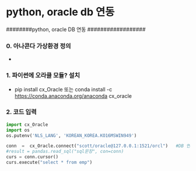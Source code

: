 # python, oracle db 연동

########python, oracle DB 연동 ##################

### 0. 아나콘다 가상환경 정의
 - 

### 1. 파이썬에 오라클 모듈? 설치
 - pip install cx_Oracle 또는 conda install -c https://conda.anaconda.org/anaconda cx_oracle
 
 
### 2. 코드 입력
```python
import cx_Oracle
import os
os.putenv('NLS_LANG', 'KOREAN_KOREA.KO16MSWIN949')

conn  =  cx_Oracle.connect("scott/oracle@127.0.0.1:1521/orcl")   #DB 연결 
#result = pandas.read_sql("sql문장", con=conn)
curs = conn.cursor()
curs.execute("select * from emp")
```
